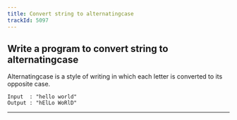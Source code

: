 ```yaml
---
title: Convert string to alternatingcase
trackId: 5097
---
```


## Write a program to convert string to alternatingcase

Alternatingcase is a style of writing in which each letter is converted to its opposite case.

```
Input  : "hello world"
Output : "hElLo WoRlD"
```

---
